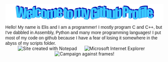 <div align=center>
  <img src="https://github.com/ElisStaaf/ElisStaaf/blob/master/img/welcome.png?raw=true"
       style="max-width: 100%;" alt="Welcome to my Github Profile" />
</div>

<span style="font-family: Arial, Helvetica, sans-serif;">
Hello! My name is Elis and I am a programmer! I mostly program
C and C++, but I've dabbled in Assembly, Python and many more
programming languages! I put most of my code on github because
I have a fear of losing it somewhere in the abyss of my scripts
folder.
</span>

<div align=center>
  <img src="https://raw.githubusercontent.com/ElisStaaf/ElisStaaf/master/images/notepad.gif"
       alt="Site created with Notepad" height="30" />
  <span>&nbsp;&nbsp;&nbsp;&nbsp;</span>  
  <img src="https://raw.githubusercontent.com/ElisStaaf/ElisStaaf/master/images/ie.gif"
       alt="Microsoft Internet Explorer" />
  <span>&nbsp;&nbsp;&nbsp;&nbsp;</span>  
  <img src="https://raw.githubusercontent.com/ElisStaaf/ElisStaaf/master/images/noframes.gif"
       alt="Campaign against frames!" />
</div>
